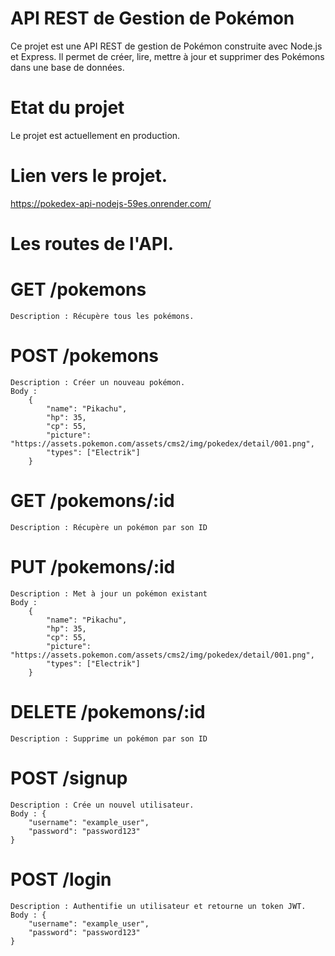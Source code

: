  # API REST de Gestion de Pokémon

Ce projet est une API REST de gestion de Pokémon construite avec Node.js et Express. Il permet de créer, lire, mettre à jour et supprimer des Pokémons dans une base de données.

 # Etat du projet

Le projet est actuellement en production.

 # Lien vers le projet.

https://pokedex-api-nodejs-59es.onrender.com/

 # Les routes de l'API.
# GET /pokemons
    Description : Récupère tous les pokémons.
# POST /pokemons
    Description : Créer un nouveau pokémon.
    Body : 
        {
            "name": "Pikachu",
            "hp": 35,
            "cp": 55,
            "picture": "https://assets.pokemon.com/assets/cms2/img/pokedex/detail/001.png",
            "types": ["Electrik"]
        }
# GET /pokemons/:id
    Description : Récupère un pokémon par son ID
# PUT /pokemons/:id
    Description : Met à jour un pokémon existant
    Body : 
        {
            "name": "Pikachu",
            "hp": 35,
            "cp": 55,
            "picture": "https://assets.pokemon.com/assets/cms2/img/pokedex/detail/001.png",
            "types": ["Electrik"]
        }
# DELETE /pokemons/:id
    Description : Supprime un pokémon par son ID
# POST /signup
    Description : Crée un nouvel utilisateur.
    Body : {
        "username": "example_user",
        "password": "password123"
    }
# POST /login
    Description : Authentifie un utilisateur et retourne un token JWT.
    Body : {
        "username": "example_user",
        "password": "password123"
    }

